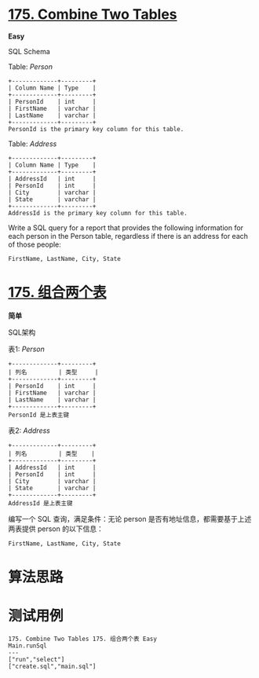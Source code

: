 # [175. Combine Two Tables][enTitle]

**Easy**

SQL Schema 



Table:  *Person* 

```
+-------------+---------+
| Column Name | Type    |
+-------------+---------+
| PersonId    | int     |
| FirstName   | varchar |
| LastName    | varchar |
+-------------+---------+
PersonId is the primary key column for this table.

```

Table:  *Address* 

```
+-------------+---------+
| Column Name | Type    |
+-------------+---------+
| AddressId   | int     |
| PersonId    | int     |
| City        | varchar |
| State       | varchar |
+-------------+---------+
AddressId is the primary key column for this table.

```



Write a SQL query for a report that provides the following information for each person in the Person table, regardless if there is an address for each of those people:

```
FirstName, LastName, City, State

```


# [175. 组合两个表][cnTitle]

**简单**

SQL架构 



表1:  *Person* 

```
+-------------+---------+
| 列名         | 类型     |
+-------------+---------+
| PersonId    | int     |
| FirstName   | varchar |
| LastName    | varchar |
+-------------+---------+
PersonId 是上表主键

```

表2:  *Address* 

```
+-------------+---------+
| 列名         | 类型    |
+-------------+---------+
| AddressId   | int     |
| PersonId    | int     |
| City        | varchar |
| State       | varchar |
+-------------+---------+
AddressId 是上表主键

```



编写一个 SQL 查询，满足条件：无论 person 是否有地址信息，都需要基于上述两表提供 person 的以下信息：



```
FirstName, LastName, City, State

```




# 算法思路

# 测试用例
```
175. Combine Two Tables 175. 组合两个表 Easy
Main.runSql
---
["run","select"]
["create.sql","main.sql"]
```

[enTitle]: https://leetcode.com/problems/combine-two-tables/
[cnTitle]: https://leetcode-cn.com/problems/combine-two-tables/
